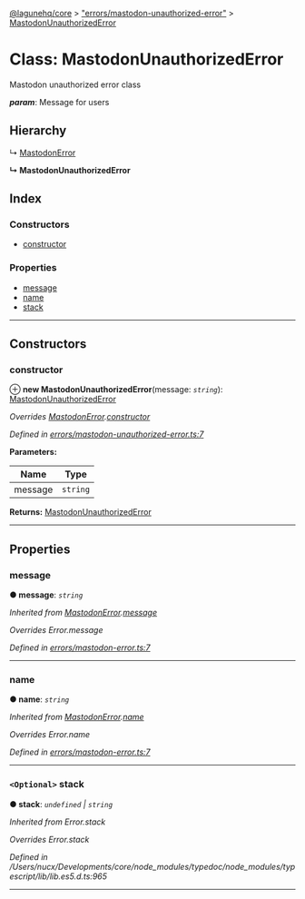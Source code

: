 [@lagunehq/core](../README.md) > ["errors/mastodon-unauthorized-error"](../modules/_errors_mastodon_unauthorized_error_.md) > [MastodonUnauthorizedError](../classes/_errors_mastodon_unauthorized_error_.mastodonunauthorizederror.md)

# Class: MastodonUnauthorizedError

Mastodon unauthorized error class

*__param__*: Message for users

## Hierarchy

↳  [MastodonError](_errors_mastodon_error_.mastodonerror.md)

**↳ MastodonUnauthorizedError**

## Index

### Constructors

* [constructor](_errors_mastodon_unauthorized_error_.mastodonunauthorizederror.md#constructor)

### Properties

* [message](_errors_mastodon_unauthorized_error_.mastodonunauthorizederror.md#message)
* [name](_errors_mastodon_unauthorized_error_.mastodonunauthorizederror.md#name)
* [stack](_errors_mastodon_unauthorized_error_.mastodonunauthorizederror.md#stack)

---

## Constructors

<a id="constructor"></a>

###  constructor

⊕ **new MastodonUnauthorizedError**(message: *`string`*): [MastodonUnauthorizedError](_errors_mastodon_unauthorized_error_.mastodonunauthorizederror.md)

*Overrides [MastodonError](_errors_mastodon_error_.mastodonerror.md).[constructor](_errors_mastodon_error_.mastodonerror.md#constructor)*

*Defined in [errors/mastodon-unauthorized-error.ts:7](https://github.com/lagunehq/core/blob/35e3f58/src/errors/mastodon-unauthorized-error.ts#L7)*

**Parameters:**

| Name | Type |
| ------ | ------ |
| message | `string` |

**Returns:** [MastodonUnauthorizedError](_errors_mastodon_unauthorized_error_.mastodonunauthorizederror.md)

___

## Properties

<a id="message"></a>

###  message

**● message**: *`string`*

*Inherited from [MastodonError](_errors_mastodon_error_.mastodonerror.md).[message](_errors_mastodon_error_.mastodonerror.md#message)*

*Overrides Error.message*

*Defined in [errors/mastodon-error.ts:7](https://github.com/lagunehq/core/blob/35e3f58/src/errors/mastodon-error.ts#L7)*

___
<a id="name"></a>

###  name

**● name**: *`string`*

*Inherited from [MastodonError](_errors_mastodon_error_.mastodonerror.md).[name](_errors_mastodon_error_.mastodonerror.md#name)*

*Overrides Error.name*

*Defined in [errors/mastodon-error.ts:7](https://github.com/lagunehq/core/blob/35e3f58/src/errors/mastodon-error.ts#L7)*

___
<a id="stack"></a>

### `<Optional>` stack

**● stack**: *`undefined` \| `string`*

*Inherited from Error.stack*

*Overrides Error.stack*

*Defined in /Users/nucx/Developments/core/node_modules/typedoc/node_modules/typescript/lib/lib.es5.d.ts:965*

___

